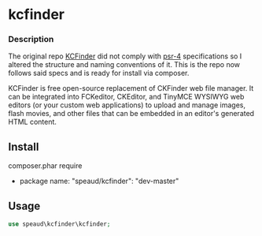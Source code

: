 # kcfinder

### Description
The original repo [KCFinder](http://kcfinder.sunhater.com/) did not comply with [psr-4](http://www.php-fig.org/psr/psr-4/) specifications so I altered the structure and naming conventions of it. This is the repo now follows said specs and is ready for install via composer.

KCFinder is free open-source replacement of CKFinder web file manager. It can be integrated into FCKeditor, CKEditor, and TinyMCE WYSIWYG web editors (or your custom web applications) to upload and manage images, flash movies, and other files that can be embedded in an editor's generated HTML content.

Install
-------

 composer.phar require
  - package name: "speaud/kcfinder": "dev-master"


Usage
-----

```php
use speaud\kcfinder\kcfinder;